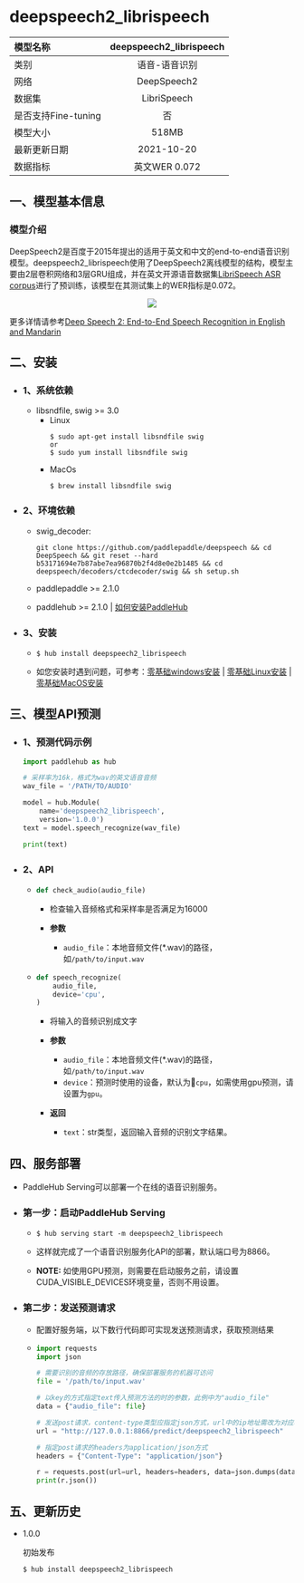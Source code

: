 # deepspeech2_librispeech

|模型名称|deepspeech2_librispeech|
| :--- | :---: |
|类别|语音-语音识别|
|网络|DeepSpeech2|
|数据集|LibriSpeech|
|是否支持Fine-tuning|否|
|模型大小|518MB|
|最新更新日期|2021-10-20|
|数据指标|英文WER 0.072|

## 一、模型基本信息

### 模型介绍

DeepSpeech2是百度于2015年提出的适用于英文和中文的end-to-end语音识别模型。deepspeech2_librispeech使用了DeepSpeech2离线模型的结构，模型主要由2层卷积网络和3层GRU组成，并在英文开源语音数据集[LibriSpeech ASR corpus](http://www.openslr.org/12/)进行了预训练，该模型在其测试集上的WER指标是0.072。


<p align="center">
<img src="https://raw.githubusercontent.com/PaddlePaddle/DeepSpeech/Hub/docs/images/ds2offlineModel.png" hspace='10'/> <br />
</p>

更多详情请参考[Deep Speech 2: End-to-End Speech Recognition in English and Mandarin](https://arxiv.org/abs/1512.02595)

## 二、安装

- ### 1、系统依赖

  - libsndfile, swig >= 3.0
    - Linux
      ```shell
      $ sudo apt-get install libsndfile swig
      or
      $ sudo yum install libsndfile swig
      ```
    - MacOs
      ```
      $ brew install libsndfile swig
      ```

- ### 2、环境依赖
  - swig_decoder:
    ```
    git clone https://github.com/paddlepaddle/deepspeech && cd DeepSpeech && git reset --hard b53171694e7b87abe7ea96870b2f4d8e0e2b1485 && cd deepspeech/decoders/ctcdecoder/swig && sh setup.sh
    ```

  - paddlepaddle >= 2.1.0

  - paddlehub >= 2.1.0    | [如何安装PaddleHub](../../../../docs/docs_ch/get_start/installation.rst)

- ### 3、安装

  - ```shell
    $ hub install deepspeech2_librispeech
    ```
  - 如您安装时遇到问题，可参考：[零基础windows安装](../../../../docs/docs_ch/get_start/windows_quickstart.md)
 | [零基础Linux安装](../../../../docs/docs_ch/get_start/linux_quickstart.md) | [零基础MacOS安装](../../../../docs/docs_ch/get_start/mac_quickstart.md)


## 三、模型API预测  

- ### 1、预测代码示例

    ```python
    import paddlehub as hub

    # 采样率为16k，格式为wav的英文语音音频
    wav_file = '/PATH/TO/AUDIO'

    model = hub.Module(
        name='deepspeech2_librispeech',
        version='1.0.0')
    text = model.speech_recognize(wav_file)

    print(text)
    ```

- ### 2、API
  - ```python
    def check_audio(audio_file)
    ```
    - 检查输入音频格式和采样率是否满足为16000

    - **参数**

      - `audio_file`：本地音频文件(*.wav)的路径，如`/path/to/input.wav`

  - ```python
    def speech_recognize(
        audio_file,
        device='cpu',
    )
    ```
    - 将输入的音频识别成文字

    - **参数**

      - `audio_file`：本地音频文件(*.wav)的路径，如`/path/to/input.wav`
      - `device`：预测时使用的设备，默认为`cpu`，如需使用gpu预测，请设置为`gpu`。

    - **返回**

      - `text`：str类型，返回输入音频的识别文字结果。


## 四、服务部署

- PaddleHub Serving可以部署一个在线的语音识别服务。

- ### 第一步：启动PaddleHub Serving

  - ```shell
    $ hub serving start -m deepspeech2_librispeech
    ```

  - 这样就完成了一个语音识别服务化API的部署，默认端口号为8866。

  - **NOTE:** 如使用GPU预测，则需要在启动服务之前，请设置CUDA_VISIBLE_DEVICES环境变量，否则不用设置。

- ### 第二步：发送预测请求

  - 配置好服务端，以下数行代码即可实现发送预测请求，获取预测结果

  - ```python
    import requests
    import json

    # 需要识别的音频的存放路径，确保部署服务的机器可访问
    file = '/path/to/input.wav'

    # 以key的方式指定text传入预测方法的时的参数，此例中为"audio_file"
    data = {"audio_file": file}

    # 发送post请求，content-type类型应指定json方式，url中的ip地址需改为对应机器的ip
    url = "http://127.0.0.1:8866/predict/deepspeech2_librispeech"

    # 指定post请求的headers为application/json方式
    headers = {"Content-Type": "application/json"}

    r = requests.post(url=url, headers=headers, data=json.dumps(data))
    print(r.json())
    ```

## 五、更新历史

* 1.0.0

  初始发布

  ```shell
  $ hub install deepspeech2_librispeech
  ```

